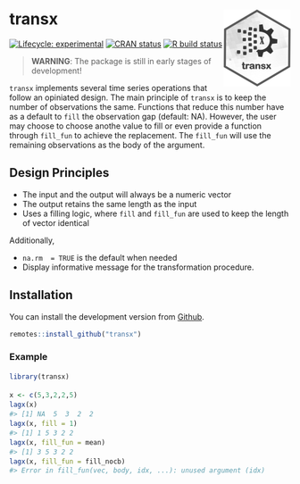 
<!-- README.md is generated from README.Rmd. Please edit that file -->

# transx <a href='https://kvasilopoulos.github.io/transx'><img src='man/figures/logo.png' align="right" height="138" /></a>

<!-- badges: start -->

[![Lifecycle:
experimental](https://img.shields.io/badge/lifecycle-experimental-orange.svg)](https://www.tidyverse.org/lifecycle/#experimental)
[![CRAN
status](https://www.r-pkg.org/badges/version/transx)](https://CRAN.R-project.org/package=transx)
[![R build
status](https://github.com/kvasilopoulos/transx/workflows/R-CMD-check/badge.svg)](https://github.com/kvasilopoulos/transx/actions)
<!-- badges: end -->

> **WARNING**: The package is still in early stages of development!

`transx` implements several time series operations that follow an
opiniated design. The main principle of `transx` is to keep the number
of observations the same. Functions that reduce this number have as a
default to `fill` the observation gap (default: NA). However, the user
may choose to choose anothe value to fill or even provide a function
through `fill_fun` to achieve the replacement. The `fill_fun` will use
the remaining observations as the body of the argument.

## Design Principles

-   The input and the output will always be a numeric vector
-   The output retains the same length as the input
-   Uses a filling logic, where `fill` and `fill_fun` are used to keep
    the length of vector identical

Additionally,

-   `na.rm  = TRUE` is the default when needed
-   Display informative message for the transformation procedure.

## Installation

You can install the development version from
[Github](https://github.com/kvasilopoulos/transx).

``` r
remotes::install_github("transx")
```

### Example

``` r
library(transx)

x <- c(5,3,2,2,5)
lagx(x)
#> [1] NA  5  3  2  2
lagx(x, fill = 1)
#> [1] 1 5 3 2 2
lagx(x, fill_fun = mean)
#> [1] 3 5 3 2 2
lagx(x, fill_fun = fill_nocb)
#> Error in fill_fun(vec, body, idx, ...): unused argument (idx)
```
